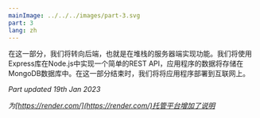 ```yaml
---
mainImage: ../../../images/part-3.svg
part: 3
lang: zh
---
```


<div class="intro">

<!-- In this part our focus shifts towards the backend, that is, towards implementing functionality on the server side of the stack. We will implement a simple REST API in Node.js by using the Express library, and the application''s data will be stored in a MongoDB database. At the end of this part, we will deploy our application to the internet.-->
在这一部分，我们将转向后端，也就是在堆栈的服务器端实现功能。我们将使用Express库在Node.js中实现一个简单的REST API，应用程序的数据将存储在MongoDB数据库中。在这一部分结束时，我们将将应用程序部署到互联网上。

<i>Part updated 19th Jan 2023</i>
<!-- - <i>Added instructions for [https://render.com/](https://render.com/) hosting platform</i>-->
<i>为[https://render.com/](https://render.com/)托管平台增加了说明</i>

</div>
